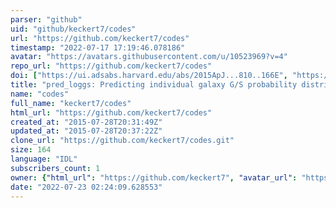 ```yaml
---
parser: "github"
uid: "github/keckert7/codes"
url: "https://github.com/keckert7/codes"
timestamp: "2022-07-17 17:19:46.078186"
avatar: "https://avatars.githubusercontent.com/u/10523969?v=4"
repo_url: "https://github.com/keckert7/codes"
doi: ["https://ui.adsabs.harvard.edu/abs/2015ApJ...810..166E", "https://ui.adsabs.harvard.edu/abs/2015ApJ...810..166E", "https://ui.adsabs.harvard.edu/abs/2017ascl.soft10024E/abstract"]
title: "pred_loggs: Predicting individual galaxy G/S probability distributions"
name: "codes"
full_name: "keckert7/codes"
html_url: "https://github.com/keckert7/codes"
created_at: "2015-07-28T20:31:49Z"
updated_at: "2015-07-28T20:37:22Z"
clone_url: "https://github.com/keckert7/codes.git"
size: 164
language: "IDL"
subscribers_count: 1
owner: {"html_url": "https://github.com/keckert7", "avatar_url": "https://avatars.githubusercontent.com/u/10523969?v=4", "login": "keckert7", "type": "User"}
date: "2022-07-23 02:24:09.628553"
---
```

